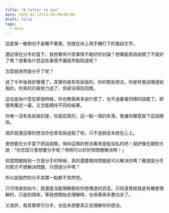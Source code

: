 ```yaml
---
title: "A letter to you"
date: 2025-01-12T13:30:09+08:00
draft: false
tags: 
  - muse
---
```


這是某一晚倒也不是睡不著覺，但就在床上用手機打下的幾段文字。

還記得在分手的當下，我想著有什麼事情不能好好討論？想著能把話說開了不就好了嗎？想著為什麼這些事情不讓我早點知道呢？

怎麼就突然提分手了呢？

過了半年後我好像懂了，其實你是有告訴我的，你的那些想法，你是有嘗試傳達給我的，你真的已經努力過了，但卻沒得到回應。

這也是為什麼在那個時候，你也無需再多說什麼了，也不過重複同樣的話罷了。即便再覆述一遍，又怎能期待不同的結果。

你唯一沒有告訴我的是，你是認真的，這一點一滴的失落，會讓你願意放下這段關係。

或許就連這樣的想法你也曾告訴過我了呢，只不過我從未放在心上。

會想要在分手當下把話說開，保持這樣的想法看來是挺自私的吧！就好像在跟對方說：「你怎麼只會想要分手呢？明明可以好好把問題解決啊！」

但當問題拖到一方提分手的時候，真的還要期待問題是可以解決的嗎？難道提分手的那方不想解決問題，只想提分手嗎？

所以說我們的分手其實一點都不突然吧。

只可惜直到如今，我還是沒能理解那些你想傳達的訊息。只知道曾經我是有機會理解的，只是到頭來，等我想開始去理解時，也毋需再多費功夫了。

又或許，我其實寧可分手，也從未想要真正去理解你的想法。
